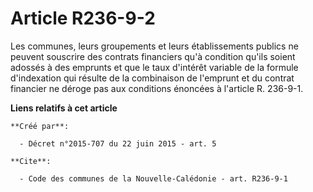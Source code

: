 # Article R236-9-2

Les communes, leurs groupements et leurs établissements publics ne peuvent souscrire des contrats financiers qu'à condition
qu'ils soient adossés à des emprunts et que le taux d'intérêt variable de la formule d'indexation qui résulte de la
combinaison de l'emprunt et du contrat financier ne déroge pas aux conditions énoncées à l'article R. 236-9-1.

**Liens relatifs à cet article**

	**Créé par**:

	  - Décret n°2015-707 du 22 juin 2015 - art. 5

	**Cite**:

	  - Code des communes de la Nouvelle-Calédonie - art. R236-9-1
